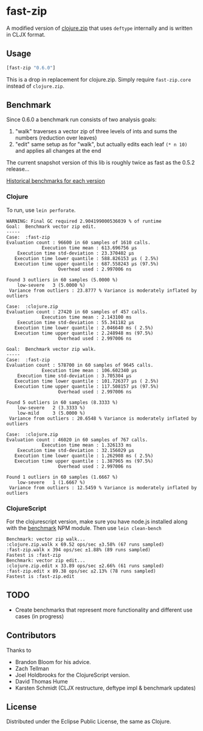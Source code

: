 # fast-zip

A modified version of [clojure.zip](http://clojuredocs.org/clojure.zip) that
uses `deftype` internally and is written in CLJX format.

## Usage

```clojure
[fast-zip "0.6.0"]
```

This is a drop in replacement for clojure.zip. Simply require `fast-zip.core`
instead of `clojure.zip`.

## Benchmark

Since 0.6.0 a benchmark run consists of two analysis goals:

1. "walk" traverses a vector zip of three levels of ints and sums the numbers (reduction over leaves)
2. "edit" same setup as for "walk", but actually edits each leaf `(* n 10)` and applies all changes at the end

The current snapshot version of this lib is roughly twice as fast as the 0.5.2 release...

[Historical benchmarks for each version](BENCHMARKS.md)

### Clojure

To run, use `lein perforate`.

    WARNING: Final GC required 2.904199000536039 % of runtime
    Goal:  Benchmark vector zip edit.
    -----
    Case:  :fast-zip
    Evaluation count : 96600 in 60 samples of 1610 calls.
                 Execution time mean : 613.696756 µs
        Execution time std-deviation : 23.370402 µs
       Execution time lower quantile : 588.826153 µs ( 2.5%)
       Execution time upper quantile : 687.558243 µs (97.5%)
                       Overhead used : 2.997006 ns

    Found 3 outliers in 60 samples (5.0000 %)
    	low-severe	 3 (5.0000 %)
     Variance from outliers : 23.8777 % Variance is moderately inflated by outliers

    Case:  :clojure.zip
    Evaluation count : 27420 in 60 samples of 457 calls.
                 Execution time mean : 2.143100 ms
        Execution time std-deviation : 55.341182 µs
       Execution time lower quantile : 2.046640 ms ( 2.5%)
       Execution time upper quantile : 2.248948 ms (97.5%)
                       Overhead used : 2.997006 ns

    Goal:  Benchmark vector zip walk.
    -----
    Case:  :fast-zip
    Evaluation count : 578700 in 60 samples of 9645 calls.
                 Execution time mean : 106.602340 µs
        Execution time std-deviation : 3.705304 µs
       Execution time lower quantile : 101.726377 µs ( 2.5%)
       Execution time upper quantile : 117.508157 µs (97.5%)
                       Overhead used : 2.997006 ns

    Found 5 outliers in 60 samples (8.3333 %)
    	low-severe	 2 (3.3333 %)
    	low-mild	 3 (5.0000 %)
     Variance from outliers : 20.6548 % Variance is moderately inflated by outliers

    Case:  :clojure.zip
    Evaluation count : 46020 in 60 samples of 767 calls.
                 Execution time mean : 1.326133 ms
        Execution time std-deviation : 32.156029 µs
       Execution time lower quantile : 1.262908 ms ( 2.5%)
       Execution time upper quantile : 1.387965 ms (97.5%)
                       Overhead used : 2.997006 ns

    Found 1 outliers in 60 samples (1.6667 %)
    	low-severe	 1 (1.6667 %)
     Variance from outliers : 12.5459 % Variance is moderately inflated by outliers

### ClojureScript

For the clojurescript version, make sure you have node.js installed
along with the [benchmark](https://www.npmjs.com/package/benchmark)
NPM module. Then use `lein clean-bench`

    Benchmark: vector zip walk...
    :clojure.zip.walk x 69.52 ops/sec ±3.58% (67 runs sampled)
    :fast-zip.walk x 394 ops/sec ±1.88% (89 runs sampled)
    Fastest is :fast-zip
    Benchmark: vector zip edit...
    :clojure.zip.edit x 33.89 ops/sec ±2.66% (61 runs sampled)
    :fast-zip.edit x 89.38 ops/sec ±2.13% (78 runs sampled)
    Fastest is :fast-zip.edit

## TODO

* Create benchmarks that represent more functionality and different use
  cases (in progress)

## Contributors

Thanks to

* Brandon Bloom for his advice.
* Zach Tellman
* Joel Holdbrooks for the ClojureScript version.
* David Thomas Hume
* Karsten Schmidt (CLJX restructure, deftype impl & benchmark updates)

## License

Distributed under the Eclipse Public License, the same as Clojure.
